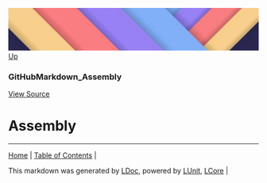 ![](../Content/LDoc-banner-small.png "")
[Up](GitHubMarkdown_Assembly.md)
### GitHubMarkdown_Assembly
[View Source](../Markdown/GitHubMarkdown_Assembly.cs)
# Assembly
---

[Home](../../README.md) | [Table of Contents](../../TableOfContents.md) | 


This markdown was generated by [LDoc](https://github.com/CodeSingularity/LDoc), powered by [LUnit](https://github.com/CodeSingularity/LUnit), [LCore](https://github.com/CodeSingularity/LCore) | 

